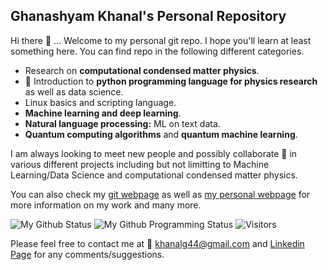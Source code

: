 ## Ghanashyam Khanal's Personal Repository

Hi there 👋 ... Welcome to my personal git repo. I hope you'll learn at least something here. You can find repo in the following different categories.

* Research on **computational condensed matter physics**.
* 🐍 Introduction to **python programming language for physics research** as well as data science.
* Linux basics and scripting language.
* **Machine learning and deep learning**.
* **Natural language processing:** ML on text data.
* **Quantum computing algorithms** and **quantum machine learning**.

I am always looking to meet new people and possibly collaborate 👯 in various different projects including but not limitting to Machine Learning/Data Science and computational condensed matter physics.

You can also check my [git webpage](https://khanalinc.github.io/) as well as [my personal webpage](https://www.physics.rutgers.edu/~khanal/) for more information on my work and many more.

![My Github Status](https://github-readme-stats.vercel.app/api?username=khanalg44&show_icons=true&hide_border=true)
![My Github Programming Status](https://github-readme-stats.vercel.app/api/top-langs/?username=khanalg44&show_icons=true&hide_border=true)
![Visitors](https://visitor-badge.laobi.icu/badge?page_id=khanalg44.khanalg44)

Please feel free to contact me at :email: khanalg44@gmail.com and [Linkedin Page](www.linkedin.com/in/ghanashyam-khanal) for any comments/suggestions.
